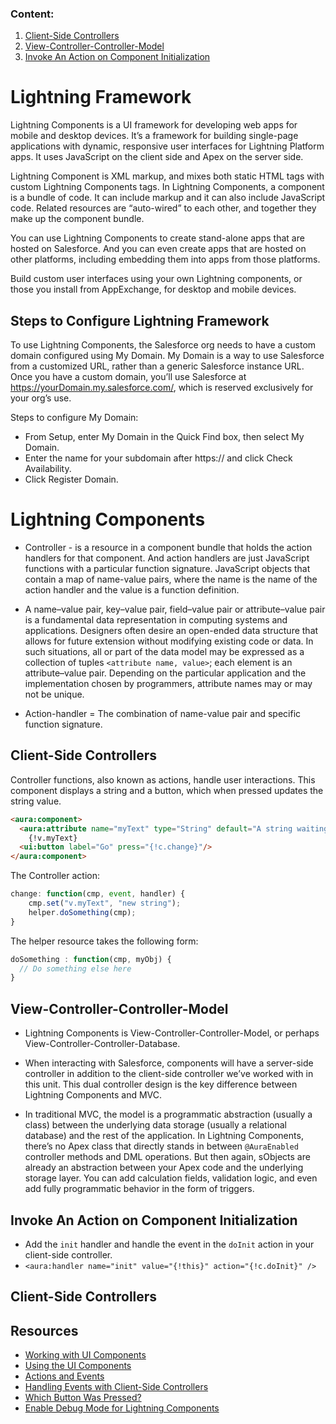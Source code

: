 ### Content:
1. [Client-Side Controllers](#client-side-controllers)
2. [View-Controller-Controller-Model](#view-controller-controller-model)
3. [Invoke An Action on Component Initialization](#invoke-an-action-on-component-initialization)


# Lightning Framework

Lightning Components is a UI framework for developing web apps for mobile and desktop devices. It’s a framework for building single-page applications with dynamic, responsive user interfaces for Lightning Platform apps. It uses JavaScript on the client side and Apex on the server side.

Lightning Component is XML markup, and mixes both static HTML tags with custom Lightning Components tags.  In Lightning Components, a component is a bundle of code. It can include markup and it can also include JavaScript code. Related resources are “auto-wired” to each other, and together they make up the component bundle.  

You can use Lightning Components to create stand-alone apps that are hosted on Salesforce. And you can even create apps that are hosted on other platforms, including embedding them into apps from those platforms.

Build custom user interfaces using your own Lightning components, or those you install from AppExchange, for desktop and mobile devices.


## Steps to Configure Lightning Framework
To use Lightning Components, the Salesforce org needs to have a custom domain configured using My Domain.  My Domain is a way to use Salesforce from a customized URL, rather than a generic Salesforce instance URL.  Once you have a custom domain, you’ll use Salesforce at https://yourDomain.my.salesforce.com/, which is reserved exclusively for your org’s use.

Steps to configure My Domain:
* From Setup, enter My Domain in the Quick Find box, then select My Domain.
* Enter the name for your subdomain after https:// and click Check Availability. 
* Click Register Domain.



# Lightning Components
* Controller - is a resource in a component bundle that holds the action handlers for that component. And action handlers are just JavaScript functions with a particular function signature.  JavaScript objects that contain a map of name-value pairs, where the name is the name of the action handler and the value is a function definition.

* A name–value pair, key–value pair, field–value pair or attribute–value pair is a fundamental data representation in computing systems and applications. Designers often desire an open-ended data structure that allows for future extension without modifying existing code or data. In such situations, all or part of the data model may be expressed as a collection of tuples `<attribute name, value>`; each element is an attribute–value pair. Depending on the particular application and the implementation chosen by programmers, attribute names may or may not be unique.
* Action-handler = The combination of name-value pair and specific function signature.

## Client-Side Controllers
Controller functions, also known as actions, handle user interactions.  This component displays a string and a button, which when pressed updates the string value.

```html
<aura:component>
  <aura:attribute name="myText" type="String" default="A string waiting to change"/>
    {!v.myText}
  <ui:button label="Go" press="{!c.change}"/>
</aura:component>
```
The Controller action:
```javascript
change: function(cmp, event, handler) {
    cmp.set("v.myText", "new string");
    helper.doSomething(cmp);
}
```
The helper resource takes the following form:
```javascript
doSomething : function(cmp, myObj) {
  // Do something else here
}
```
## View-Controller-Controller-Model
* Lightning Components is View-Controller-Controller-Model, or perhaps View-Controller-Controller-Database.

* When interacting with Salesforce, components will have a server-side controller in addition to the client-side controller we’ve worked with in this unit. This dual controller design is the key difference between Lightning Components and MVC.

* In traditional MVC, the model is a programmatic abstraction (usually a class) between the underlying data storage (usually a relational database) and the rest of the application. In Lightning Components, there’s no Apex class that directly stands in between `@AuraEnabled` controller methods and DML operations. But then again, sObjects are already an abstraction between your Apex code and the underlying storage layer. You can add calculation fields, validation logic, and even add fully programmatic behavior in the form of triggers. 

## Invoke An Action on Component Initialization
* Add the `init` handler and handle the event in the `doInit` action in your client-side controller.
* `<aura:handler name="init" value="{!this}" action="{!c.doInit}" />`

## Client-Side Controllers

## Resources
* [Working with UI Components](https://developer.salesforce.com/docs/atlas.en-us.212.0.lightning.meta/lightning/ui_overview.htm)
* [Using the UI Components](https://developer.salesforce.com/docs/atlas.en-us.212.0.lightning.meta/lightning/ui_input.htm)
* [Actions and Events](https://developer.salesforce.com/docs/atlas.en-us.212.0.lightning.meta/lightning/events_and_actions.htm)
* [Handling Events with Client-Side Controllers](https://developer.salesforce.com/docs/atlas.en-us.212.0.lightning.meta/lightning/js_client_side_controller.htm)
* [Which Button Was Pressed?](https://developer.salesforce.com/docs/atlas.en-us.212.0.lightning.meta/lightning/js_cb_which_button_pressed.htm) 
* [Enable Debug Mode for Lightning Components](https://developer.salesforce.com/docs/atlas.en-us.212.0.lightning.meta/lightning/aura_debug_mode.htm)
